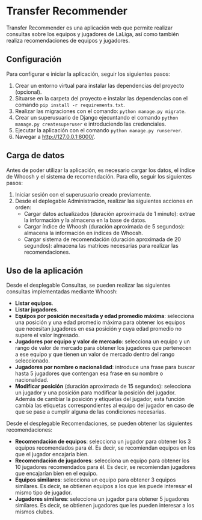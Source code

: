# Transfer Recommender

Transfer Recommender es una aplicación web que permite realizar consultas sobre los equipos y jugadores de LaLiga, así como también realiza recomendaciones de equipos y jugadores.

## Configuración

Para configurar e iniciar la aplicación, seguir los siguientes pasos:

1. Crear un entorno virtual para instalar las dependencias del proyecto (opcional).
2. Situarse en la carpeta del proyecto e instalar las dependencias con el comando `pip install -r requirements.txt`.
3. Realizar las migraciones con el comando: `python manage.py migrate`.
4. Crear un superusuario de Django ejecuntando el comando `python manage.py createsuperuser` e introduciendo las credenciales.
5. Ejecutar la aplicación con el comando `python manage.py runserver`.
6. Navegar a http://127.0.0.1:8000/.

## Carga de datos

Antes de poder utilizar la aplicación, es necesario cargar los datos, el índice de Whoosh y el sistema de recomendación. Para ello, seguir los siguientes pasos:

1. Iniciar sesión con el superusuario creado previamente.
2. Desde el deplegable Administración, realizar las siguientes acciones en orden:
    - Cargar datos actualizados (duración aproximada de 1 minuto): extrae la información y la almacena en la base de datos.
    - Cargar índice de Whoosh (duración aproximada de 5 segundos): almacena la información en índices de Whoosh.
    - Cargar sistema de recomendación (duración aproximada de 20 segundos): almacena las matrices necesarias para realizar las recomendaciones.

## Uso de la aplicación

Desde el desplegable Consultas, se pueden realizar las siguientes consultas implementadas mediante Whoosh:

- **Listar equipos**.
- **Listar jugadores**.
- **Equipos por posición necesitada y edad promedio máxima**: selecciona una posición y una edad promedio máxima para obtener los equipos que necesitan jugadores en esa posición y cuya edad promedio no supere el valor ingresado.
- **Jugadores por equipo y valor de mercado**: selecciona un equipo y un rango de valor de mercado para obtener los jugadores que pertenecen a ese equipo y que tienen un valor de mercado dentro del rango seleccionado.
- **Jugadores por nombre o nacionalidad**: introduce una frase para buscar hasta 5 jugadores que contengan esa frase en su nombre o nacionalidad.
- **Modificar posición** (duración aproximada de 15 segundos): selecciona un jugador y una posición para modificar la posición del jugador. Además de cambiar la posición y etiquetas del jugador, esta función cambia las etiquetas correspondientes al equipo del jugador en caso de que se pase a cumplir alguna de las condiciones necesarias.

Desde el desplegable Recomendaciones, se pueden obtener las siguientes recomendaciones:

- **Recomendación de equipos**: selecciona un jugador para obtener los 3 equipos recomendados para él. Es decir, se recomiendan equipos en los que el jugador encajaría bien.
- **Recomendación de jugadores**: selecciona un equipo para obtener los 10 jugadores recomendados para él. Es decir, se recomiendan jugadores que encajarían bien en el equipo.
- **Equipos similares**: selecciona un equipo para obtener 3 equipos similares. Es decir, se obtienen equipos a los que les puede interesar el mismo tipo de jugador.
- **Jugadores similares**: selecciona un jugador para obtener 5 jugadores similares. Es decir, se obtienen jugadores que les pueden interesar a los mismos clubes.
